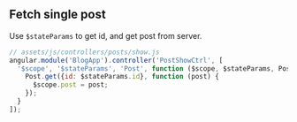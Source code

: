 ## Fetch single post

Use `$stateParams` to get id, and get post from server.

```js
// assets/js/controllers/posts/show.js
angular.module('BlogApp').controller('PostShowCtrl', [
  '$scope', '$stateParams', 'Post', function ($scope, $stateParams, Post) {
    Post.get({id: $stateParams.id}, function (post) {
      $scope.post = post;
    });
  }
]);
```
